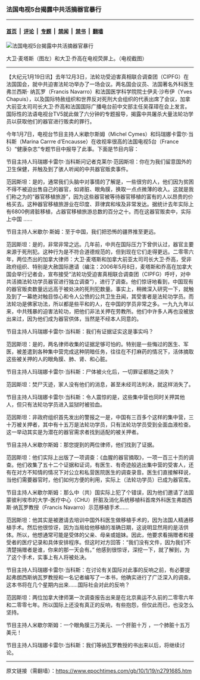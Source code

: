 ### 法国电视5台揭露中共活摘器官暴行

---

#### [首页](../../../..?n2791685) &nbsp;|&nbsp; [评论](../../../../../epoch-comment?n2791685) &nbsp;|&nbsp; [专题](../../../../../epoch-special?n2791685) &nbsp;|&nbsp; [禁闻](../../../../../epoch-news?n2791685) &nbsp;|&nbsp; [禁书](../../../../../books?n2791685) &nbsp;|&nbsp; [翻墙](https://github.com/gfw-breaker/nogfw/blob/master/README.md?n2791685)


<div><img alt="法国电视5台揭露中共活摘器官暴行" class="attachment-djy_600_400 size-djy_600_400 wp-post-image" src="https://i.epochtimes.com/assets/uploads/2010/01/1001182326581963-600x359.jpg"/>
<div class="caption">
 <p>
  大卫‧麦塔斯（图左）和大卫‧乔高在电视荧屏上。（电视截图）
 </p>
</div></div><hr/><div class="post_content" id="artbody" itemprop="articleBody">
 <!-- article content begin -->
 <p>
  【大纪元1月19日讯】去年12月3日，法轮功受迫害真相联合调查团（CIPFG）在法国国会，就中共迫害法轮功举办了一场会议。两名国会议员、法国著名外科医生弗兰西斯‧ 纳瓦罗（Francis Navarro）和法国医学科学院院士伊夫‧沙布伊（Yves Chapuis），以及国际特赦组织和世界反对死刑大会组织的代表出席了会议，加拿大前亚太司司长大卫‧乔高和法国国际广播电台前中文部主任吴葆璋在会上发言。国际性的法语电视台TV5就此做了六分钟的专题报导，揭露中共屠杀大量法轮功学员以获取他们的器官进行贩卖的罪行。
 </p>
 <p>
  今年1月7日，电视台节目主持人米歇尔斯姆（Michel Cymes）和玛瑞娜卡雷尔‧当科斯（Marina Carrre d’Encausse）在收视率很高的法国电视5台（France 5）“健康杂志”专题节目中报导了此事。下面是节目内容：
 </p>
 <p>
  节目主持人玛瑞娜卡雷尔‧当科斯问记者克莱尔‧范因斯坦：你在为我们留意国外的卫生保健，并触及到了骇人听闻的中共器官贩卖事件。
 </p>
 <p>
  范因斯坦：是的，通常我们头脑中对事情的了解是，一些很穷的人，他们因为贫困不得不被迫出售自己的器官，如肾脏、眼角膜，换取一点点微薄的收入。这就是我们称之为的“器官移植旅游”，因为这些器官被等待器官移植的富有的人以昂贵的价格买去。这种器官移植旅游业在印度、菲律宾和埃及非常发达。据统计去年实际上有6800例肾脏移植，占器官移植旅游总数的百分之十。而在这器官贩卖中，实际上中国 ……
 </p>
 <p>
  节目主持人米歇尔‧斯姆：至于中国，我们把恐怖的疆界推至更远。
 </p>
 <p>
  范因斯坦：是的，非常非常之远。几年前，中共在国际压力下曾供认过，器官主要来源于死刑犯。这种行为是不符合道德规范的，但到现在它们走得更远。二零零六年，两位杰出的加拿大律师：大卫‧麦塔斯和加拿大前亚太司司长大卫‧乔高，受非政府组织、特别是大赦国际邀请（编注：2006年5月8日，麦塔斯和乔高在加拿大国会举行记者会，宣布接受“法轮功受迫害真相联合调查团（CIPFG）呼吁，对中共活摘法轮功学员器官进行独立调查”），进行了调查。他们惊讶地看到，中国现有的器官贩卖数量远远高于被处决的死刑犯数量。事实上，稍微深入研究一下，就触及到了一幕绝对触目惊心和令人公愤的公共卫生丑闻，其受害者是法轮功学员。而法轮功是佛家功法，所以都是些平和的人，在中国的学员非常之多。一九九九年以来，中共残暴的迫害法轮功，把他们非法关押在劳教所。他们中许多人再也没被放出来过，因为他们成为器官供体，当然是不经本人同意的。
 </p>
 <p>
  节目主持人玛瑞娜卡雷尔‧当科斯：我们有证据证实这是事实吗？
 </p>
 <p>
  范因斯坦：是的，两名律师收集的证据足够可怕的。特别是一些悔过的医生、军医，被差遣到各种集中营完成这种阴暗任务，往往在不打麻药的情况下，活体摘取这些被关押的人的眼角膜、肺、肾、和心脏。
 </p>
 <p>
  节目主持人玛瑞娜卡雷尔‧当科斯：尸体被火化后，一切罪证都随之消失？
 </p>
 <p>
  范因斯坦：焚尸灭迹，家人没有他们的消息，甚至未经司法判决，就这样消失了。
 </p>
 <p>
  节目主持人玛瑞娜卡雷尔‧当科斯：令人震惊的是，这些集中营也同时关押其他人，但只有法轮功学员进入监狱时被验血。
 </p>
 <p>
  范因斯坦：非政府组织首先发出的警报之一是，中国有三百多个这样的集中营，三十万被关押者，其中有十五万是法轮功学员，只有法轮功学员受到全面血液检查。这一举动其实是为潜在的器官需求者找到适配的被关押者。
 </p>
 <p>
  节目主持人米歇尔斯姆：那您提到的两位律师，他们找到了证据。
 </p>
 <p>
  范因斯坦：他们实际上出版了一项调查：《血腥的器官摘取》，一项一百三十页的调查。他们收集了五十二个证据和证词，有医生、有奇迹般逃出集中营的受害人，还有在对方不知情的情况下对公立和私营医院医生的调查录音。医生们直接解释说，当他们需要器官时，他们如何方便的利用，实际上（法轮功学员）已成为器官库。
 </p>
 <p>
  节目主持人米歇尔斯姆：那么中（共）国实际上犯了个错误，因为他们邀请了法国蒙彼利埃市的大学-医疗中心（CHU）肝脏及消化系统移植科首席外科医生弗朗西斯‧纳瓦罗教授（Francis Navarro）示范移植手术……
 </p>
 <p>
  范因斯坦：他其实是被邀请去培训中国外科医生做移植手术的，因为法国人精通移植手术。然后他很惊讶，因为当局给他移植的准确日期，这说明显然用的是活供体。所以，他想通常可能是受体的父亲、母亲或姐妹。因此，他要求看捐赠者和接受者的医疗记录和具体安排程序。但这时对方回答：“我们没有文件，因为我们不清楚捐赠者是谁，你来的那一天会有。” 他感到很惊讶，深挖一下，就了解到，为了这个手术，实事上有人将被处决。
 </p>
 <p>
  节目主持人玛瑞娜卡雷尔‧当科斯：在讨论有关国际对此事的反响之前，有必要提起弗朗西斯纳瓦罗教授和一名记者编写了一本书，他确实进行了广泛深入的调查。这本书将在几个星期内出来……国际社会对此的反响？
 </p>
 <p>
  范因斯坦：两位加拿大律师第一次调查报告出来是在北京奥运不久前的二零零六年和二零零七年。所以国际上还没有真正的反响，有些抱怨，但仅此而已，也没怎么坚持。
 </p>
 <p>
  节目主持人米歇尔斯姆：一个眼角膜三万美元、一个肝脏十万 ，一个肺脏十五万美元！
 </p>
 <p>
  节目主持人玛瑞娜卡雷尔‧当科斯：我们等纳瓦罗教授的书出来以后，将继续讨论。
  <font color="#ffffff">
   (http://www.dajiyuan.com)
  </font>
 </p>
 <!-- article content end -->
 <div id="below_article_ad">
 </div>
</div>


---

原文链接（需翻墙）：https://www.epochtimes.com/gb/10/1/19/n2791685.htm